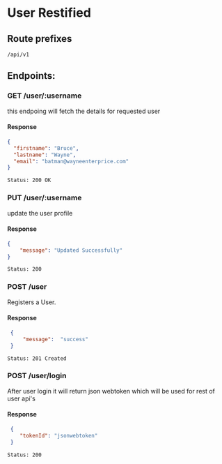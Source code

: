 # User Restified

## Route prefixes
   ```/api/v1```

## Endpoints:

### GET /user/:username

this endpoing will fetch the details for requested user

#### Response

```json
{
  "firstname": "Bruce",
  "lastname": "Wayne",
  "email": "batman@wayneenterprice.com"
}
```

`Status: 200 OK`


### PUT /user/:username

update the user profile

#### Response
```json
{
    "message": "Updated Successfully"
}
```
`Status: 200`

### POST /user

Registers a User.

#### Response

```json
 {
     "message":  "success"
 }
```

`Status: 201 Created`

### POST /user/login

After user login it will return json webtoken which will be used for rest of user api's

#### Response

```json
 {
    "tokenId": "jsonwebtoken"
 }
```

`Status: 200`
